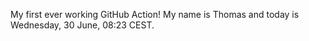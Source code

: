 My first ever working GitHub Action!
My name is Thomas and today is Wednesday, 30 June, 08:23 CEST. 
